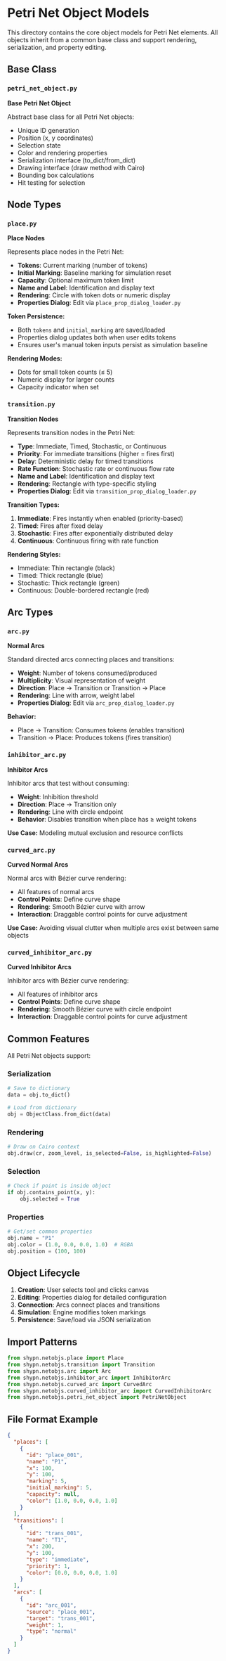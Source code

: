 # Petri Net Object Models

This directory contains the core object models for Petri Net elements. All objects inherit from a common base class and support rendering, serialization, and property editing.

## Base Class

### `petri_net_object.py`
**Base Petri Net Object**

Abstract base class for all Petri Net objects:
- Unique ID generation
- Position (x, y coordinates)
- Selection state
- Color and rendering properties
- Serialization interface (to_dict/from_dict)
- Drawing interface (draw method with Cairo)
- Bounding box calculations
- Hit testing for selection

## Node Types

### `place.py`
**Place Nodes**

Represents place nodes in the Petri Net:
- **Tokens**: Current marking (number of tokens)
- **Initial Marking**: Baseline marking for simulation reset
- **Capacity**: Optional maximum token limit
- **Name and Label**: Identification and display text
- **Rendering**: Circle with token dots or numeric display
- **Properties Dialog**: Edit via `place_prop_dialog_loader.py`

**Token Persistence:**
- Both `tokens` and `initial_marking` are saved/loaded
- Properties dialog updates both when user edits tokens
- Ensures user's manual token inputs persist as simulation baseline

**Rendering Modes:**
- Dots for small token counts (≤ 5)
- Numeric display for larger counts
- Capacity indicator when set

### `transition.py`
**Transition Nodes**

Represents transition nodes in the Petri Net:
- **Type**: Immediate, Timed, Stochastic, or Continuous
- **Priority**: For immediate transitions (higher = fires first)
- **Delay**: Deterministic delay for timed transitions
- **Rate Function**: Stochastic rate or continuous flow rate
- **Name and Label**: Identification and display text
- **Rendering**: Rectangle with type-specific styling
- **Properties Dialog**: Edit via `transition_prop_dialog_loader.py`

**Transition Types:**
1. **Immediate**: Fires instantly when enabled (priority-based)
2. **Timed**: Fires after fixed delay
3. **Stochastic**: Fires after exponentially distributed delay
4. **Continuous**: Continuous firing with rate function

**Rendering Styles:**
- Immediate: Thin rectangle (black)
- Timed: Thick rectangle (blue)
- Stochastic: Thick rectangle (green)
- Continuous: Double-bordered rectangle (red)

## Arc Types

### `arc.py`
**Normal Arcs**

Standard directed arcs connecting places and transitions:
- **Weight**: Number of tokens consumed/produced
- **Multiplicity**: Visual representation of weight
- **Direction**: Place → Transition or Transition → Place
- **Rendering**: Line with arrow, weight label
- **Properties Dialog**: Edit via `arc_prop_dialog_loader.py`

**Behavior:**
- Place → Transition: Consumes tokens (enables transition)
- Transition → Place: Produces tokens (fires transition)

### `inhibitor_arc.py`
**Inhibitor Arcs**

Inhibitor arcs that test without consuming:
- **Weight**: Inhibition threshold
- **Direction**: Place → Transition only
- **Rendering**: Line with circle endpoint
- **Behavior**: Disables transition when place has ≥ weight tokens

**Use Case:** Modeling mutual exclusion and resource conflicts

### `curved_arc.py`
**Curved Normal Arcs**

Normal arcs with Bézier curve rendering:
- All features of normal arcs
- **Control Points**: Define curve shape
- **Rendering**: Smooth Bézier curve with arrow
- **Interaction**: Draggable control points for curve adjustment

**Use Case:** Avoiding visual clutter when multiple arcs exist between same objects

### `curved_inhibitor_arc.py`
**Curved Inhibitor Arcs**

Inhibitor arcs with Bézier curve rendering:
- All features of inhibitor arcs
- **Control Points**: Define curve shape
- **Rendering**: Smooth Bézier curve with circle endpoint
- **Interaction**: Draggable control points for curve adjustment

## Common Features

All Petri Net objects support:

### Serialization
```python
# Save to dictionary
data = obj.to_dict()

# Load from dictionary
obj = ObjectClass.from_dict(data)
```

### Rendering
```python
# Draw on Cairo context
obj.draw(cr, zoom_level, is_selected=False, is_highlighted=False)
```

### Selection
```python
# Check if point is inside object
if obj.contains_point(x, y):
    obj.selected = True
```

### Properties
```python
# Get/set common properties
obj.name = "P1"
obj.color = (1.0, 0.0, 0.0, 1.0)  # RGBA
obj.position = (100, 100)
```

## Object Lifecycle

1. **Creation**: User selects tool and clicks canvas
2. **Editing**: Properties dialog for detailed configuration
3. **Connection**: Arcs connect places and transitions
4. **Simulation**: Engine modifies token markings
5. **Persistence**: Save/load via JSON serialization

## Import Patterns

```python
from shypn.netobjs.place import Place
from shypn.netobjs.transition import Transition
from shypn.netobjs.arc import Arc
from shypn.netobjs.inhibitor_arc import InhibitorArc
from shypn.netobjs.curved_arc import CurvedArc
from shypn.netobjs.curved_inhibitor_arc import CurvedInhibitorArc
from shypn.netobjs.petri_net_object import PetriNetObject
```

## File Format Example

```json
{
  "places": [
    {
      "id": "place_001",
      "name": "P1",
      "x": 100,
      "y": 100,
      "marking": 5,
      "initial_marking": 5,
      "capacity": null,
      "color": [1.0, 0.0, 0.0, 1.0]
    }
  ],
  "transitions": [
    {
      "id": "trans_001",
      "name": "T1",
      "x": 200,
      "y": 100,
      "type": "immediate",
      "priority": 1,
      "color": [0.0, 0.0, 0.0, 1.0]
    }
  ],
  "arcs": [
    {
      "id": "arc_001",
      "source": "place_001",
      "target": "trans_001",
      "weight": 1,
      "type": "normal"
    }
  ]
}
```
